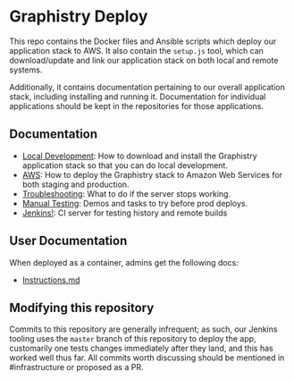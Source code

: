 # Graphistry Deploy

This repo contains the Docker files and Ansible scripts which deploy our application stack to AWS. It also contain the `setup.js` tool, which can download/update and link our application stack on both local and remote systems.

Additionally, it contains documentation pertaining to our overall application stack, including installing and running it. Documentation for individual applications should be kept in the repositories for those applications.

## Documentation

* [Local Development](https://github.com/graphistry/deploy/blob/master/documentation/local-dev.md): How to download and install the Graphistry application stack so that you can do local development.
* [AWS](https://github.com/graphistry/deploy/blob/master/documentation/aws.md): How to deploy the Graphistry stack to Amazon Web Services for both staging and production.
* [Troubleshooting](https://github.com/graphistry/deploy/blob/master/documentation/troubleshooting.md): What to do if the server stops working.
* [Manual Testing](https://docs.google.com/document/d/1J7UgXXXs5LujC6Nl6st0ooavfzRAZKI1ZSzl6n_Z90c/edit#heading=h.z8ufwwipb9wm): Demos and tasks to try before prod deploys.
* [Jenkins!](http://deploy.graphistry.com/): CI server for testing history and remote builds

## User Documentation

When deployed as a container, admins get the following docs:

* [Instructions.md](https://github.com/graphistry/deploy/blob/master/dockerfiles/instructions.md)

## Modifying this repository

Commits to this repository are generally infrequent; as such, our Jenkins tooling uses the `master` branch of this repository to deploy the app, customarily one tests changes immediately after they land, and this has worked well thus far.
All commits worth discussing should be mentioned in #infrastructure or proposed as a PR.
